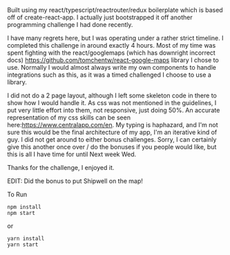 
Built using my react/typescript/reactrouter/redux boilerplate which is based off of create-react-app. I actually just bootstrapped it off another programming challenge I had done recently.

I have many regrets here, but I was operating under a rather strict timeline.  I completed this challenge in around exactly 4 hours.  Most of my time was spent fighting with the react/googlemaps (which has downright incorrect docs) https://github.com/tomchentw/react-google-maps library I chose to use.  Normally I would almost always write my own components to handle integrations such as this, as it was a timed challenged I choose to use a library.  

I did not do a 2 page layout, although I left some skeleton code in there to show how I would handle it.  As css was not mentioned in the guidelines, I put very little effort into them, not responsive, just doing 50%.  An accurate representation of my css skills can be seen here:https://www.centralapp.com/en.  My typing is haphazard, and I'm not sure this would be the final architecture of my app, I'm an iterative kind of guy.  I did not get around to either bonus challenges.  Sorry, I can certainly give this another once over / do the bonuses if you people would like, but this is all I have time for until Next week Wed.

Thanks for the challenge, I enjoyed it.


EDIT: Did the bonus to put Shipwell on the map!

To Run
```
npm install
npm start
```
or 
```
yarn install
yarn start
```
